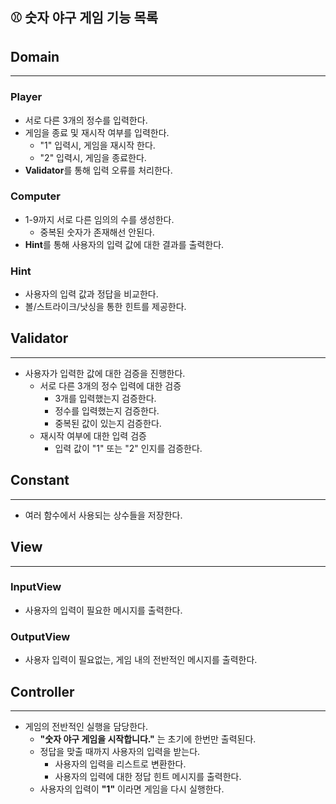 ## ⚾️ 숫자 야구 게임 기능 목록 

## Domain

---
### Player

- 서로 다른 3개의 정수를 입력한다.
- 게임을 종료 및 재시작 여부를 입력한다.
  - "1" 입력시, 게임을 재시작 한다.
  - "2" 입력시, 게임을 종료한다.
- **Validator**를 통해 입력 오류를 처리한다.


### Computer

- 1-9까지 서로 다른 임의의 수를 생성한다.
  - 중복된 숫자가 존재해선 안된다.
- **Hint**를 통해 사용자의 입력 값에 대한 결과를 출력한다.

### Hint

- 사용자의 입력 값과 정답을 비교한다.
- 볼/스트라이크/낫싱을 통한 힌트를 제공한다.

## Validator

---
- 사용자가 입력한 값에 대한 검증을 진행한다.
  - 서로 다른 3개의 정수 입력에 대한 검증
    - 3개를 입력했는지 검증한다.
    - 정수를 입력했는지 검증한다.
    - 중복된 값이 있는지 검증한다.
  - 재시작 여부에 대한 입력 검증
    - 입력 값이 "1" 또는 "2" 인지를 검증한다.


## Constant

---
- 여러 함수에서 사용되는 상수들을 저장한다.

## View

---
### InputView
- 사용자의 입력이 필요한 메시지를 출력한다.

### OutputView
- 사용자 입력이 필요없는, 게임 내의 전반적인 메시지를 출력한다.

## Controller

---
- 게임의 전반적인 실행을 담당한다.
  - **"숫자 야구 게임을 시작합니다."** 는 초기에 한번만 출력된다.
  - 정답을 맞출 때까지 사용자의 입력을 받는다.
    - 사용자의 입력을 리스트로 변환한다.
    - 사용자의 입력에 대한 정답 힌트 메시지를 출력한다.
  - 사용자의 입력이 **"1"** 이라면 게임을 다시 실행한다.

